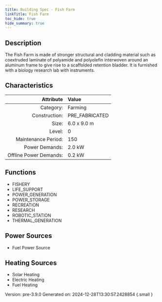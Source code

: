 ```yaml
---
title: Building Spec - Fish Farm
linkTitle: Fish Farm
toc_hide: true
hide_summary: true
---
```


## Description
The Fish Farm is made of stronger structural and cladding material such as coextruded laminate of polyamide and polyolefin interwoven around an aluminum frame to give rise to a scaffolded retention bladder. It is furnished with a biology research lab with instruments.

## Characteristics

| Attribute      | Value |
|--------:|:------|
|Category:|Farming|
|Construction:|PRE_FABRICATED|
|Size:|6.0 x 9.0 m|
|Level:|0|
|Maintenance Period:|150|
|Power Demands:|2.0 kW|
|Offline Power Demands:|0.2 kW|

## Functions
      
- FISHERY
- LIFE_SUPPORT
- POWER_GENERATION
- POWER_STORAGE
- RECREATION
- RESEARCH
- ROBOTIC_STATION
- THERMAL_GENERATION


## Power Sources
      
- Fuel Power Source

## Heating Sources

- Solar Heating
- Electric Heating
- Fuel Heating

Version: pre-3.9.0 Generated on: 2024-12-28T13:30:57.2428854
{.small }
